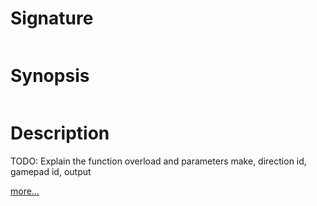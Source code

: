 # Signature
```vikid-signature
```

# Synopsis
```vikid-synopsis
```

# Description
TODO: Explain the function overload and parameters make, direction id, gamepad id, output

[more...](https://www.w3.org/TR/gamepad/#fig-visual-representation-of-a-standard-gamepad-layout)